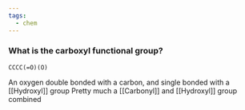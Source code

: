 ```yaml
---
tags:
  - chem
---
```

### What is the carboxyl functional group?
```smiles
CCCC(=O)(O)
```
An oxygen double bonded with a carbon, and single bonded with a [[Hydroxyl]] group
	Pretty much a [[Carbonyl]] and [[Hydroxyl]] group combined